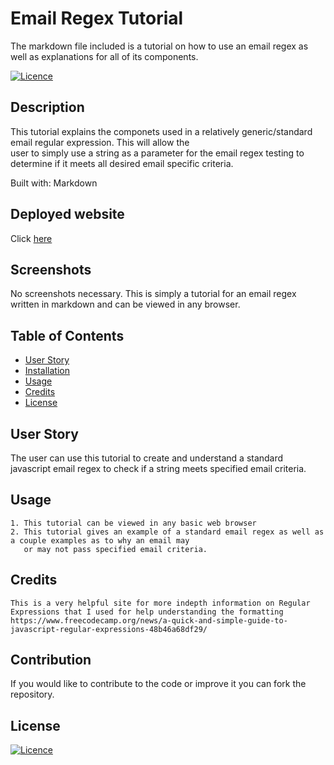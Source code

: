 # Email Regex Tutorial

The markdown file included is a tutorial on how to use an email regex as well as explanations for all of its components.



[![Licence](https://img.shields.io/github/license/Ileriayo/markdown-badges?style=for-the-badge)](./LICENSE)


  ## Description

  This tutorial explains the componets used in a relatively generic/standard email regular expression. This will allow the  
  user to simply use a string as a parameter for the email regex testing to determine if it meets all desired email
  specific criteria.  

  Built with: Markdown

  ## Deployed website

  Click [here](https://gist.github.com/DougyShy/74fbcab699bfebf8ce688c10beba14db)

  ## Screenshots
 
  No screenshots necessary. This is simply a tutorial for an email regex written in markdown and can be viewed in any browser.

  ## Table of Contents
  - [User Story](#user-story)
  - [Installation](#installation)
  - [Usage](#usage)
  - [Credits](#credits)
  - [License](#license)

  ## User Story

  The user can use this tutorial to create and understand a standard javascript email regex to check if a string meets specified email criteria.

  ## Usage
    
    1. This tutorial can be viewed in any basic web browser
    2. This tutorial gives an example of a standard email regex as well as a couple examples as to why an email may  
       or may not pass specified email criteria.
  
  ## Credits

    This is a very helpful site for more indepth information on Regular Expressions that I used for help understanding the formatting  
    https://www.freecodecamp.org/news/a-quick-and-simple-guide-to-javascript-regular-expressions-48b46a68df29/
  

  ## Contribution
  
  If you would like to contribute to the code or improve it you can fork the repository.
  
  ## License 
  
  [![Licence](https://img.shields.io/github/license/Ileriayo/markdown-badges?style=for-the-badge)](./LICENSE)